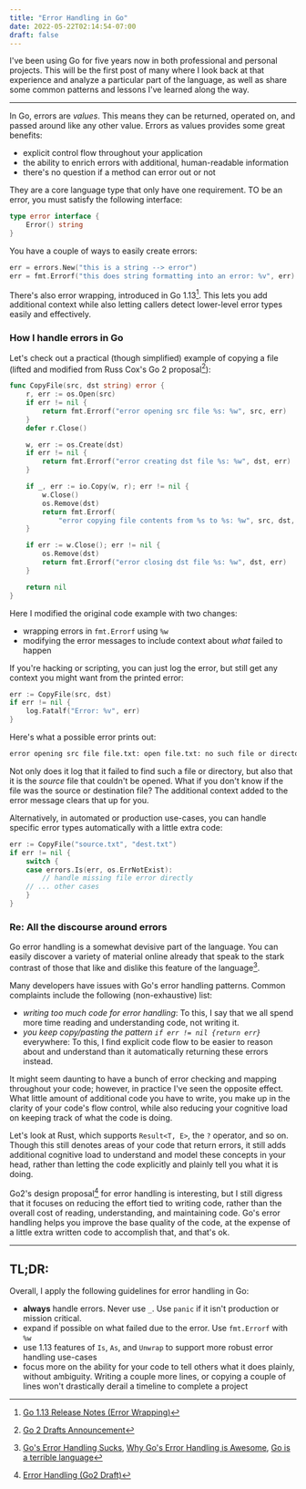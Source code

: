 ```yaml
---
title: "Error Handling in Go"
date: 2022-05-22T02:14:54-07:00
draft: false
---
```


I've been using Go for five years now in both professional and personal 
projects. This will be the first post of many where I look back at that 
experience and analyze a particular part of the language, as well as share some 
common patterns and lessons I've learned along the way.

---

In Go, errors are _values_. This means they can be returned, operated on, and 
passed around like any other value. Errors as values provides some great 
benefits:

* explicit control flow throughout your application
* the ability to enrich errors with additional, human-readable information
* there's no question if a method can error out or not

They are a core language type that only have one requirement. TO be an error, 
you must satisfy the following interface:

```go
type error interface {
    Error() string
}
```

You have a couple of ways to easily create errors:

```go
err = errors.New("this is a string --> error")
err = fmt.Errorf("this does string formatting into an error: %v", err)
```

There's also error wrapping, introduced in Go 1.13[^2]. This lets you add 
additional context while also letting callers detect lower-level error types 
easily and effectively.

### How I handle errors in Go

Let's check out a practical (though simplified) example of copying a file 
(lifted and modified from Russ Cox's Go 2 proposal[^3]):

```go
func CopyFile(src, dst string) error {
	r, err := os.Open(src)
	if err != nil {
		return fmt.Errorf("error opening src file %s: %w", src, err)
	}
	defer r.Close()

	w, err := os.Create(dst)
	if err != nil {
		return fmt.Errorf("error creating dst file %s: %w", dst, err)
	}

	if _, err := io.Copy(w, r); err != nil {
		w.Close()
		os.Remove(dst)
		return fmt.Errorf(
            "error copying file contents from %s to %s: %w", src, dst, err)
	}

	if err := w.Close(); err != nil {
		os.Remove(dst)
		return fmt.Errorf("error closing dst file %s: %w", dst, err)
	}

	return nil
}
```
Here I modified the original code example with two changes:

* wrapping errors in `fmt.Errorf` using `%w`
* modifying the error messages to include context about _what_ failed to happen

If you're hacking or scripting, you can just log the error, but still get any
context you might want from the printed error:

```go
err := CopyFile(src, dst)
if err != nil {
    log.Fatalf("Error: %v", err)
}
```

Here's what a possible error prints out:

```bash
error opening src file file.txt: open file.txt: no such file or directory
```

Not only does it log that it failed to find such a file or directory, but also 
that it is the _source_ file that couldn't be opened. What if you don't know if
the file was the source or destination file? The additional context added to the
error message clears that up for you.

Alternatively, in automated or production use-cases, you can handle specific 
error types automatically with a little extra code:

```go
err := CopyFile("source.txt", "dest.txt")
if err != nil {
    switch {
    case errors.Is(err, os.ErrNotExist):
        // handle missing file error directly
    // ... other cases
    }
}
```

### Re: All the discourse around errors

Go error handling is a somewhat devisive part of the language. You can easily 
discover a variety of material online already that speak to the stark contrast 
of those that like and dislike this feature of the language[^1].

Many developers have issues with Go's error handling patterns. Common complaints
include the following (non-exhaustive) list:

* _writing too much code for error handling_: To this, I say that we all spend 
  more time reading and understanding code, not writing it.
* _you keep copy/pasting the pattern `if err != nil {return err}`_ everywhere: 
  To this, I find explicit code flow to be easier to reason about and understand
  than it automatically returning these errors instead.

It might seem daunting to have a bunch of error checking and mapping throughout 
your code; however, in practice I've seen the opposite effect. What little 
amount of additional code you have to write, you make up in the clarity of your 
code's flow control, while also reducing your cognitive load on keeping track of 
what the code is doing.

Let's look at Rust, which supports `Result<T, E>`, the `?` operator, and so on.
Though this still denotes areas of your code that return errors, it still adds
additional cognitive load to understand and model these concepts in your head, 
rather than letting the code explicitly and plainly tell you what it is doing.

Go2's design proposal[^4] for error handling is interesting, but I still digress 
that it focuses on reducing the effort tied to writing code, rather than the 
overall cost of reading, understanding, and maintaining code. Go's error 
handling helps you improve the base quality of the code, at the expense of a 
little extra written code to accomplish that, and that's ok.

---

## TL;DR:

Overall, I apply the following guidelines for error handling in Go:

* **always** handle errors. Never use `_`. Use `panic` if it isn't production or 
  mission critical.
* expand if possible on what failed due to the error. Use `fmt.Errorf` with `%w`
* use 1.13 features of `Is`, `As`, and `Unwrap` to support more robust error
  handling use-cases
* focus more on the ability for your code to tell others what it does plainly,
  without ambiguity. Writing a couple more lines, or copying a couple of lines
  won't drastically derail a timeline to complete a project

[^1]: [Go's Error Handling Sucks](https://www.boramalper.org/blog/go-s-error-handling-sucks-a-quantitative-analysis/),
      [Why Go's Error Handling is Awesome](https://rauljordan.com/2020/07/06/why-go-error-handling-is-awesome.html),
      [Go is a terrible language](https://debugged.it/blog/go-is-terrible/)
[^2]: [Go 1.13 Release Notes (Error Wrapping)](https://go.dev/doc/go1.13#error_wrapping)
[^3]: [Go 2 Drafts Announcement](https://www.youtube.com/watch?v=6wIP3rO6On8&t=131s)
[^4]: [Error Handling (Go2 Draft)](https://go.googlesource.com/proposal/+/master/design/go2draft-error-handling-overview.md)